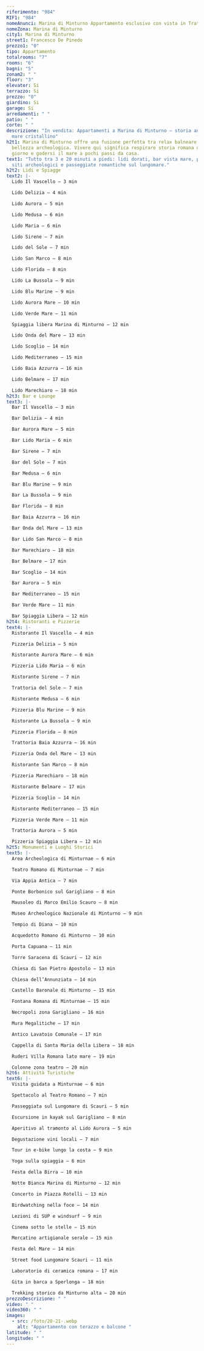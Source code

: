 ```yaml
---
riferimento: "984"
RIF1: "984"
nomeAnunci: Marina di Minturno Appartamento esclusivo con vista in Trattativa
nomeZona: Marina di Minturno
city1: Marina di Minturno
street1: Francesco De Pinedo
prezzo1: "0"
tipo: Appartamento
totalrooms: "7"
rooms: "6"
bagni: "5"
zonam2: " "
floor: "3"
elevator: Si
terrazzo: Si
prezzo: "0"
giardino: Si
garage: Si
arredamenti: " "
patio: " "
corte: " "
descrizione: "In vendita: Appartamenti a Marina di Minturno – storia antica e
  mare cristallino"
h2t1: Marina di Minturno offre una fusione perfetta tra relax balneare e
  bellezza archeologica. Vivere qui significa respirare storia romana ogni
  giorno e godersi il mare a pochi passi da casa.
text1: "Tutto tra 3 e 20 minuti a piedi: lidi dorati, bar vista mare, pizzerie,
  siti archeologici e passeggiate romantiche sul lungomare."
h2t2: Lidi e Spiagge
text2: |-
  Lido Il Vascello – 3 min

  Lido Delizia – 4 min

  Lido Aurora – 5 min

  Lido Medusa – 6 min

  Lido Maria – 6 min

  Lido Sirene – 7 min

  Lido del Sole – 7 min

  Lido San Marco – 8 min

  Lido Florida – 8 min

  Lido La Bussola – 9 min

  Lido Blu Marine – 9 min

  Lido Aurora Mare – 10 min

  Lido Verde Mare – 11 min

  Spiaggia libera Marina di Minturno – 12 min

  Lido Onda del Mare – 13 min

  Lido Scoglio – 14 min

  Lido Mediterraneo – 15 min

  Lido Baia Azzurra – 16 min

  Lido Belmare – 17 min

  Lido Marechiaro – 18 min
h2t3: Bar e Lounge
text3: |-
  Bar Il Vascello – 3 min

  Bar Delizia – 4 min

  Bar Aurora Mare – 5 min

  Bar Lido Maria – 6 min

  Bar Sirene – 7 min

  Bar del Sole – 7 min

  Bar Medusa – 6 min

  Bar Blu Marine – 9 min

  Bar La Bussola – 9 min

  Bar Florida – 8 min

  Bar Baia Azzurra – 16 min

  Bar Onda del Mare – 13 min

  Bar Lido San Marco – 8 min

  Bar Marechiaro – 18 min

  Bar Belmare – 17 min

  Bar Scoglio – 14 min

  Bar Aurora – 5 min

  Bar Mediterraneo – 15 min

  Bar Verde Mare – 11 min

  Bar Spiaggia Libera – 12 min
h2t4: Ristoranti e Pizzerie
text4: |-
  Ristorante Il Vascello – 4 min

  Pizzeria Delizia – 5 min

  Ristorante Aurora Mare – 6 min

  Pizzeria Lido Maria – 6 min

  Ristorante Sirene – 7 min

  Trattoria del Sole – 7 min

  Ristorante Medusa – 6 min

  Pizzeria Blu Marine – 9 min

  Ristorante La Bussola – 9 min

  Pizzeria Florida – 8 min

  Trattoria Baia Azzurra – 16 min

  Pizzeria Onda del Mare – 13 min

  Ristorante San Marco – 8 min

  Pizzeria Marechiaro – 18 min

  Ristorante Belmare – 17 min

  Pizzeria Scoglio – 14 min

  Ristorante Mediterraneo – 15 min

  Pizzeria Verde Mare – 11 min

  Trattoria Aurora – 5 min

  Pizzeria Spiaggia Libera – 12 min
h2t5: Monumenti e Luoghi Storici
text5: |-
  Area Archeologica di Minturnae – 6 min

  Teatro Romano di Minturnae – 7 min

  Via Appia Antica – 7 min

  Ponte Borbonico sul Garigliano – 8 min

  Mausoleo di Marco Emilio Scauro – 8 min

  Museo Archeologico Nazionale di Minturno – 9 min

  Tempio di Diana – 10 min

  Acquedotto Romano di Minturno – 10 min

  Porta Capuana – 11 min

  Torre Saracena di Scauri – 12 min

  Chiesa di San Pietro Apostolo – 13 min

  Chiesa dell’Annunziata – 14 min

  Castello Baronale di Minturno – 15 min

  Fontana Romana di Minturnae – 15 min

  Necropoli zona Garigliano – 16 min

  Mura Megalitiche – 17 min

  Antico Lavatoio Comunale – 17 min

  Cappella di Santa Maria della Libera – 18 min

  Ruderi Villa Romana lato mare – 19 min

  Colonne zona teatro – 20 min
h2t6: Attività Turistiche
text6: |-
  Visita guidata a Minturnae – 6 min

  Spettacolo al Teatro Romano – 7 min

  Passeggiata sul Lungomare di Scauri – 5 min

  Escursione in kayak sul Garigliano – 8 min

  Aperitivo al tramonto al Lido Aurora – 5 min

  Degustazione vini locali – 7 min

  Tour in e-bike lungo la costa – 9 min

  Yoga sulla spiaggia – 6 min

  Festa della Birra – 10 min

  Notte Bianca Marina di Minturno – 12 min

  Concerto in Piazza Rotelli – 13 min

  Birdwatching nella foce – 14 min

  Lezioni di SUP e windsurf – 9 min

  Cinema sotto le stelle – 15 min

  Mercatino artigianale serale – 15 min

  Festa del Mare – 14 min

  Street food Lungomare Scauri – 11 min

  Laboratorio di ceramica romana – 17 min

  Gita in barca a Sperlonga – 18 min

  Trekking storico da Minturno alta – 20 min
prezzoDescrizione: " "
video: " "
video360: " "
images:
  - src: /foto/20-21-.webp
    alt: "Appartamento con terazzo e balcone "
latitude: " "
longitude: " "
---
```

